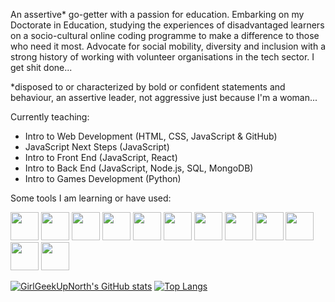 An assertive* go-getter with a passion for education. Embarking on my Doctorate in Education, studying the experiences of disadvantaged learners on a socio-cultural online coding programme to make a difference to those who need it most. Advocate for social mobility, diversity and inclusion with a strong history of working with volunteer organisations in the tech sector. I get shit done...

*disposed to or characterized by bold or confident statements and behaviour, an assertive leader, not aggressive just because I'm a woman...

Currently teaching:
- Intro to Web Development (HTML, CSS, JavaScript & GitHub)
- JavaScript Next Steps (JavaScript)
- Intro to Front End (JavaScript, React)
- Intro to Back End (JavaScript, Node.js, SQL, MongoDB)
- Intro to Games Development (Python)

Some tools I am learning or have used:
<p><img src="https://cdn.jsdelivr.net/gh/devicons/devicon@latest/icons/canva/canva-original.svg" width="45" height="45"/>
<img src="https://cdn.jsdelivr.net/gh/devicons/devicon@latest/icons/css3/css3-original.svg" width="45" height="45"/>
<img src="https://cdn.jsdelivr.net/gh/devicons/devicon@latest/icons/django/django-plain.svg" width="45" height="45"/>
<img src="https://cdn.jsdelivr.net/gh/devicons/devicon@latest/icons/github/github-original.svg" width="45" height="45"/>
<img src="https://cdn.jsdelivr.net/gh/devicons/devicon@latest/icons/html5/html5-original.svg" width="45" height="45"/>
<img src="https://cdn.jsdelivr.net/gh/devicons/devicon@latest/icons/javascript/javascript-original.svg" width="45" height="45"/>
<img src="https://cdn.jsdelivr.net/gh/devicons/devicon@latest/icons/nodejs/nodejs-original-wordmark.svg" width="45" height="45"/>
<img src="https://cdn.jsdelivr.net/gh/devicons/devicon@latest/icons/notion/notion-original.svg" width="45" height="45"/>
<img src="https://cdn.jsdelivr.net/gh/devicons/devicon@latest/icons/p5js/p5js-original.svg" width="45" height="45"/>
<img src="https://cdn.jsdelivr.net/gh/devicons/devicon@latest/icons/python/python-original.svg" width="45" height="45"/>
<img src="https://cdn.jsdelivr.net/gh/devicons/devicon@latest/icons/react/react-original.svg" width="45" height="45"/>
<img src="https://cdn.jsdelivr.net/gh/devicons/devicon@latest/icons/vscode/vscode-original.svg" width="45" height="45"/></p>

[![GirlGeekUpNorth's GitHub stats](https://github-readme-stats.vercel.app/api?username=girlgeekupnorth&show_icons=true&theme=ambient_gradient)](https://github.com/girlgeekupnorth/github-readme-stats) [![Top Langs](https://github-readme-stats.vercel.app/api/top-langs/?username=girlgeekupnorth&layout=donut&show_icons=true&theme=ambient_gradient)](https://github.com/girlgeekupnorth/github-readme-stats)
          
          
          

